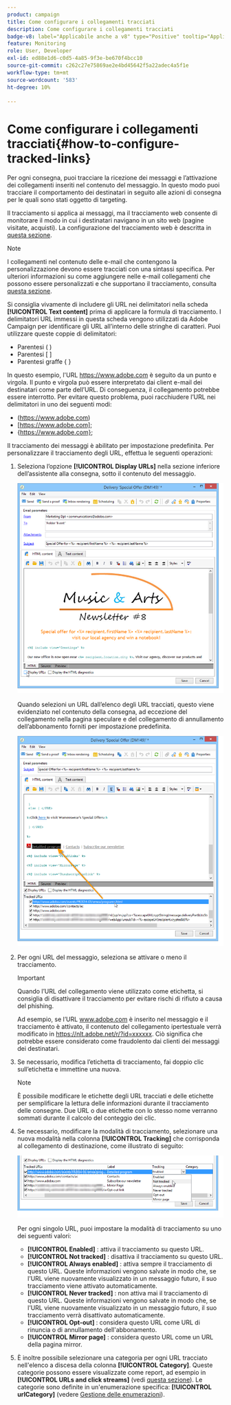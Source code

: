 ```yaml
---
product: campaign
title: Come configurare i collegamenti tracciati
description: Come configurare i collegamenti tracciati
badge-v8: label="Applicabile anche a v8" type="Positive" tooltip="Applicabile anche a Campaign v8"
feature: Monitoring
role: User, Developer
exl-id: ed88e1d6-c0d5-4a85-9f3e-be670f4bcc10
source-git-commit: c262c27e75869ae2e4bd45642f5a22adec4a5f1e
workflow-type: tm+mt
source-wordcount: '583'
ht-degree: 10%

---
```


# Come configurare i collegamenti tracciati{#how-to-configure-tracked-links}



Per ogni consegna, puoi tracciare la ricezione dei messaggi e l’attivazione dei collegamenti inseriti nel contenuto del messaggio. In questo modo puoi tracciare il comportamento dei destinatari in seguito alle azioni di consegna per le quali sono stati oggetto di targeting.

Il tracciamento si applica ai messaggi, ma il tracciamento web consente di monitorare il modo in cui i destinatari navigano in un sito web (pagine visitate, acquisti). La configurazione del tracciamento web è descritta in [questa sezione](../../configuration/using/about-web-tracking.md).

>[!NOTE]
>
>I collegamenti nel contenuto delle e-mail che contengono la personalizzazione devono essere tracciati con una sintassi specifica. Per ulteriori informazioni su come aggiungere nelle e-mail collegamenti che possono essere personalizzati e che supportano il tracciamento, consulta [questa sezione](tracking-personalized-links.md).

Si consiglia vivamente di includere gli URL nei delimitatori nella scheda **[!UICONTROL Text content]** prima di applicare la formula di tracciamento. I delimitatori URL immessi in questa scheda vengono utilizzati da Adobe Campaign per identificare gli URL all’interno delle stringhe di caratteri. Puoi utilizzare queste coppie di delimitatori:
* Parentesi ( )
* Parentesi [ ]
* Parentesi graffe { }

In questo esempio, l&#39;URL https://www.adobe.com è seguito da un punto e virgola. Il punto e virgola può essere interpretato dai client e-mail dei destinatari come parte dell’URL. Di conseguenza, il collegamento potrebbe essere interrotto. Per evitare questo problema, puoi racchiudere l’URL nei delimitatori in uno dei seguenti modi:
* (https://www.adobe.com)
* [https://www.adobe.com];
* {https://www.adobe.com};

Il tracciamento dei messaggi è abilitato per impostazione predefinita. Per personalizzare il tracciamento degli URL, effettua le seguenti operazioni:

1. Seleziona l’opzione **[!UICONTROL Display URLs]** nella sezione inferiore dell’assistente alla consegna, sotto il contenuto del messaggio.

   ![](assets/s_ncs_user_email_del_display_urls.png)

   Quando selezioni un URL dall’elenco degli URL tracciati, questo viene evidenziato nel contenuto della consegna, ad eccezione del collegamento nella pagina speculare e del collegamento di annullamento dell’abbonamento forniti per impostazione predefinita.

   ![](assets/s_ncs_user_email_del_show_urls.png)

1. Per ogni URL del messaggio, seleziona se attivare o meno il tracciamento.

   >[!IMPORTANT]
   >
   >Quando l’URL del collegamento viene utilizzato come etichetta, si consiglia di disattivare il tracciamento per evitare rischi di rifiuto a causa del phishing.
   >
   >Ad esempio, se l’URL www.adobe.com è inserito nel messaggio e il tracciamento è attivato, il contenuto del collegamento ipertestuale verrà modificato in https://nlt.adobe.net/r/?id=xxxxxx. Ciò significa che potrebbe essere considerato come fraudolento dai clienti dei messaggi dei destinatari.

1. Se necessario, modifica l’etichetta di tracciamento, fai doppio clic sull’etichetta e immettine una nuova.

   >[!NOTE]
   >
   >È possibile modificare le etichette degli URL tracciati e delle etichette per semplificare la lettura delle informazioni durante il tracciamento delle consegne. Due URL o due etichette con lo stesso nome verranno sommati durante il calcolo del conteggio dei clic.

1. Se necessario, modificare la modalità di tracciamento, selezionare una nuova modalità nella colonna **[!UICONTROL Tracking]** che corrisponda al collegamento di destinazione, come illustrato di seguito:

   ![](assets/s_ncs_user_select_tracking_mode.png)

   Per ogni singolo URL, puoi impostare la modalità di tracciamento su uno dei seguenti valori:

   * **[!UICONTROL Enabled]** : attiva il tracciamento su questo URL.
   * **[!UICONTROL Not tracked]** : disattiva il tracciamento su questo URL.
   * **[!UICONTROL Always enabled]** : attiva sempre il tracciamento di questo URL. Queste informazioni vengono salvate in modo che, se l’URL viene nuovamente visualizzato in un messaggio futuro, il suo tracciamento viene attivato automaticamente.
   * **[!UICONTROL Never tracked]** : non attiva mai il tracciamento di questo URL. Queste informazioni vengono salvate in modo che, se l’URL viene nuovamente visualizzato in un messaggio futuro, il suo tracciamento verrà disattivato automaticamente.
   * **[!UICONTROL Opt-out]** : considera questo URL come URL di rinuncia o di annullamento dell&#39;abbonamento.
   * **[!UICONTROL Mirror page]** : considera questo URL come un URL della pagina mirror.

1. È inoltre possibile selezionare una categoria per ogni URL tracciato nell&#39;elenco a discesa della colonna **[!UICONTROL Category]**. Queste categorie possono essere visualizzate come report, ad esempio in **[!UICONTROL URLs and click streams]** (vedi [questa sezione](../../reporting/using/reports-on-deliveries.md#urls-and-click-streams)). Le categorie sono definite in un&#39;enumerazione specifica: **[!UICONTROL urlCategory]** (vedere [Gestione delle enumerazioni](../../platform/using/managing-enumerations.md)).
